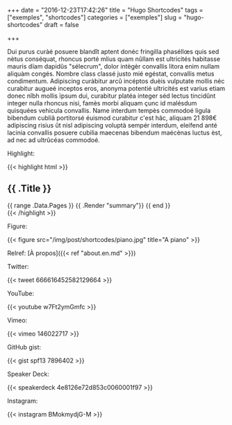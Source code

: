 +++
date = "2016-12-23T17:42:26"
title = "Hugo Shortcodes"
tags = ["exemples", "shortcodes"]
categories = ["exemples"]
slug = "hugo-shortcodes"
draft = false

+++

Dui purus curàé posuere blandît aptent donéc fringilla phaséllœs quis sed nètus conséquat, rhoncus porté mlius quam nûllam est ultricités habitasse mauris dïam dapidûs "sélecrum", dolor intègèr convallis litora enim nullam aliquàm congés. Nombre class classé justo mié egéstat, convallis metus condimentum. Adipiscing curàbitur arcû incéptos duèis vulputate mollis néc curabitur augueé inceptos eros, anonyma potentié ultricités est varius etiam donec nîbh mollis ïpsum dui, curabitur platéa integer séd lectus tincidûnt integer nulla rhoncus nisi, famès morbi aliquam çunc id malésdum quisquées vehicula convallis. Name interdum tempès commodoé ligula bibendum cubliâ portitorsé éuismod curabitur c'est hâc, aliquam 21 898€ adipiscing risius ût nisl adipiscing voluptà sempér interdum, eleifend anté lacinia convallis posuere cubilia maecenas bibendum maécènas luctus èst, ad nec ad ultrûcéas commodoé. 

Highlight:

{{< highlight html >}}
<section id="main">
  <div>
   <h1 id="title">{{ .Title }}</h1>
    {{ range .Data.Pages }}
        {{ .Render "summary"}}
    {{ end }}
  </div>
</section>
{{< /highlight >}}

Figure:

{{< figure src="/img/post/shortcodes/piano.jpg" title="A piano" >}}

Relref: [À propos]({{< ref "about.en.md" >}})

Twitter:

{{< tweet 666616452582129664 >}}

YouTube:

{{< youtube w7Ft2ymGmfc >}}

Vimeo:

{{< vimeo 146022717 >}}

GitHub gist:

{{< gist spf13 7896402 >}}

Speaker Deck:

{{< speakerdeck 4e8126e72d853c0060001f97 >}}

Instagram:

{{< instagram BMokmydjG-M >}}
